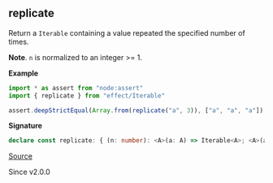 ## replicate

Return a `Iterable` containing a value repeated the specified number of times.

**Note**. `n` is normalized to an integer >= 1.

**Example**

```ts
import * as assert from "node:assert"
import { replicate } from "effect/Iterable"

assert.deepStrictEqual(Array.from(replicate("a", 3)), ["a", "a", "a"])
```

**Signature**

```ts
declare const replicate: { (n: number): <A>(a: A) => Iterable<A>; <A>(a: A, n: number): Iterable<A>; }
```

[Source](https://github.com/Effect-TS/effect/tree/main/packages/effect/src/Iterable.ts#L97)

Since v2.0.0